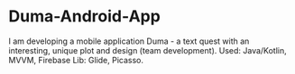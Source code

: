 # Duma-Android-App
I am developing a mobile application Duma - a text quest with an interesting, unique plot and design (team development). Used: Java/Kotlin, MVVM, Firebase Lib: Glide, Picasso.
